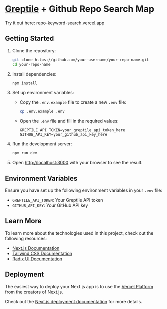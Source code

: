 # [Greptile](https://www.greptile.com/) + Github Repo Search Map

Try it out here: repo-keyword-search.vercel.app

## Getting Started

1. Clone the repository:
   ```bash
   git clone https://github.com/your-username/your-repo-name.git
   cd your-repo-name
   ```

2. Install dependencies:
   ```bash
   npm install
   ```

3. Set up environment variables:
   - Copy the `.env.example` file to create a new `.env` file:
     ```bash
     cp .env.example .env
     ```
   - Open the `.env` file and fill in the required values:
     ```
     GREPTILE_API_TOKEN=your_greptile_api_token_here
     GITHUB_API_KEY=your_github_api_key_here
     ```

4. Run the development server:
   ```bash
   npm run dev
   ```

5. Open [http://localhost:3000](http://localhost:3000) with your browser to see the result.

## Environment Variables

Ensure you have set up the following environment variables in your `.env` file:

- `GREPTILE_API_TOKEN`: Your Greptile API token
- `GITHUB_API_KEY`: Your GitHub API key

## Learn More

To learn more about the technologies used in this project, check out the following resources:

- [Next.js Documentation](https://nextjs.org/docs)
- [Tailwind CSS Documentation](https://tailwindcss.com/docs)
- [Radix UI Documentation](https://www.radix-ui.com/docs/primitives/overview/introduction)

## Deployment

The easiest way to deploy your Next.js app is to use the [Vercel Platform](https://vercel.com/new?utm_medium=default-template&filter=next.js&utm_source=create-next-app&utm_campaign=create-next-app-readme) from the creators of Next.js.

Check out the [Next.js deployment documentation](https://nextjs.org/docs/app/building-your-application/deploying) for more details.

